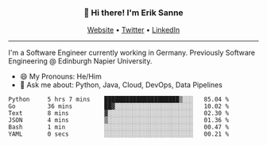 <h3 align="center">👋 Hi there! I'm Erik Sanne</h3>
<p align="center">
  <a href="https://eriksanne.com">Website</a> •
  <a href="https://twitter.com/ErikKonradSanne">Twitter</a> •
  <a href="https://www.linkedin.com/in/eriksanne/">LinkedIn</a>
</p>

---
I'm a Software Engineer currently working in Germany. Previously Software Engineering @ Edinburgh Napier University.

- 😄 My Pronouns: He/Him
- 💬 Ask me about: Python, Java, Cloud, DevOps, Data Pipelines

<!--START_SECTION:waka-->

```text
Python     5 hrs 7 mins    █████████████████████▒░░░   85.04 %
Go         36 mins         ██▓░░░░░░░░░░░░░░░░░░░░░░   10.02 %
Text       8 mins          ▓░░░░░░░░░░░░░░░░░░░░░░░░   02.30 %
JSON       4 mins          ▒░░░░░░░░░░░░░░░░░░░░░░░░   01.36 %
Bash       1 min           ░░░░░░░░░░░░░░░░░░░░░░░░░   00.47 %
YAML       0 secs          ░░░░░░░░░░░░░░░░░░░░░░░░░   00.21 %
```

<!--END_SECTION:waka-->
